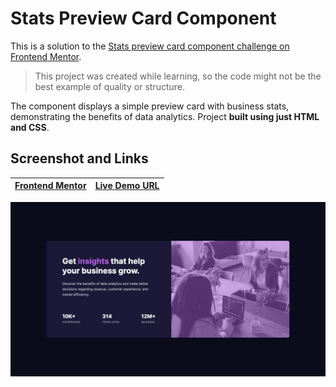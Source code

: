 # Stats Preview Card Component

This is a solution to the [Stats preview card component challenge on Frontend Mentor](https://www.frontendmentor.io/challenges/stats-preview-card-component-8JqbgoU62).

> This project was created while learning, so the code might not be the best example of quality or structure.

The component displays a simple preview card with business stats, demonstrating the benefits of data analytics. Project **built using just HTML and CSS**.

## Screenshot and Links

| [Frontend Mentor](https://www.frontendmentor.io/solutions/stats-preview-card-component-FgaOCWXrI3) | [Live Demo URL](https://ionstici.github.io/stats-preview-card-component) |
| -------------------------------------------------------------------------------------------------- | ------------------------------------------------------------------------ |

![](./images/screenshot.png)
